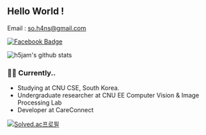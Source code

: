 ## Hello World !


Email : so.h4ns@gmail.com 

[![Facebook Badge](https://img.shields.io/badge/-Facebook-1877f2?style=flat-square&logo=facebook&logoColor=white&link=https://www.facebook.com/seung5han)](https://www.facebook.com/seung5han)



![h5jam's github stats](https://github-readme-stats.vercel.app/api?username=h5jam&theme=vue&show_icons=true)





### 👨‍💻 Currently..

- Studying at CNU CSE, South Korea.
- Undergraduate researcher at CNU EE Computer Vision & Image Processing Lab
- Developer at CareConnect


[![Solved.ac프로필](http://mazassumnida.wtf/api/mini/generate_badge?boj=blessmealways00)](https://solved.ac/blessmealways00)
